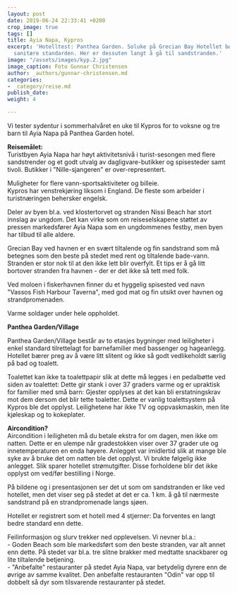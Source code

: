 ```yaml
---
layout: post
date: 2019-06-24 22:33:41 +0200
crop_image: true
tags: []
title: Ayia Napa, Kypros
excerpt: 'Hotelltest: Panthea Garden. Soluke på Grecian Bay Hotellet bør heve den
  sanitære standarden. Her er dessuten langt å gå til sandstranden.'
image: "/assets/images/kyp.2.jpg"
image_caption: Foto Gunnar Christensen
author: _authors/gunnar-christensen.md
categories:
- _category/reise.md
publish_date: 
weight: 4

---
```


Vi tester sydentur i sommerhalvåret en uke til Kypros for to voksne og tre barn til Ayia Napa på Panthea Garden hotel. 

**Reisemålet:**  
Turistbyen Ayia Napa har høyt aktivitetsnivå i turist-sesongen med flere sandstrender og et godt utvalg av dagligvare-butikker og spisesteder samt tivoli. Butikker i "Nille-sjangeren" er over-representert.

Muligheter for flere vann-sportsaktiviteter og billeie.  
Kypros har venstrekjøring liksom i England. De fleste som arbeider i turistnæringen behersker engelsk.

Deler av byen bl.a. ved klostertorvet og stranden Nissi Beach har stort innslag av ungdom. Det kan virke som om reiseselskapene støttet av pressen markedsfører Ayia Napa som en ungdommenes festby, men byen har tilbud til alle aldere.

Grecian Bay ved havnen er en svært tiltalende og fin sandstrand som må betegnes som den beste på stedet med rent og tiltalende bade-vann. Stranden er stor nok til at den ikke lett blir overfylt. Et tips er å gå litt bortover stranden fra havnen - der er det ikke så tett med folk.

Ved moloen i fiskerhavnen finner du et hyggelig spisested ved navn "Vassos Fish Harbour Taverna", med god mat og fin utsikt over havnen og strandpromenaden.

Varme soldager under hele oppholdet.

**Panthea Garden/Village**

Panthea Garden/Village består av to etasjes bygninger med leiligheter i enkel standard tilrettelagt for barnefamilier med bassenger og hageanlegg. Hotellet bærer preg av å være litt slitent og ikke så godt vedlikeholdt særlig på bad og toalett.

Toalettet kan ikke ta toalettpapir slik at dette må legges i en pedalbøtte ved siden av toalettet: Dette gir stank i over 37 graders varme og er upraktisk for familier med små barn: Gjester opplyses at det kan bli erstatningskrav mot dem dersom det blir tette toaletter. Dette er vanlig toalettsystem på Kypros ble det opplyst. Leilighetene har ikke TV og oppvaskmaskin, men lite kjøleskap og to kokeplater.

**Aircondition?**  
Aircondition i leiligheten må du betale ekstra for om dagen, men ikke om natten. Dette er en ulempe når gradestokken viser over 37 grader ute og innetemperaturen en enda høyere. Anlegget var imidlertid slik at mange ble syke av å bruke det om natten ble det opplyst. Vi brukte følgelig ikke anlegget. Slik sparer hotellet strømutgifter. Disse forholdene blir det ikke opplyst om ved/før bestilling i Norge.

På bildene og i presentasjonen ser det ut som om sandstranden er like ved hotellet, men det viser seg på stedet at det er ca. 1 km. å gå til nærmeste sandstrand på en strandpromenade langs sjøen.

Hotellet er registrert som et hotell med 4 stjerner: Da forventes en langt bedre standard enn dette.

Feilinformasjon og slurv trekker ned opplevelsen. Vi nevner bl.a.:  
\- Goden Beach som ble markedsført som den beste stranden, var alt annet enn dette. På stedet var bl.a. tre slitne brakker med medtatte snackbarer og lite tiltalende betjening.  
\- "Anbefalte" restauranter på stedet Ayia Napa, var betydelig dyrere enn de øvrige av samme kvalitet. Den anbefalte restauranten "Odin" var opp til dobbelt så dyr som tilsvarende restauranter på stedet.